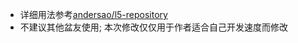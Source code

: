 * 详细用法参考[andersao/l5-repository](https://github.com/andersao/l5-repository)
* 不建议其他盆友使用; 本次修改仅仅用于作者适合自己开发速度而修改